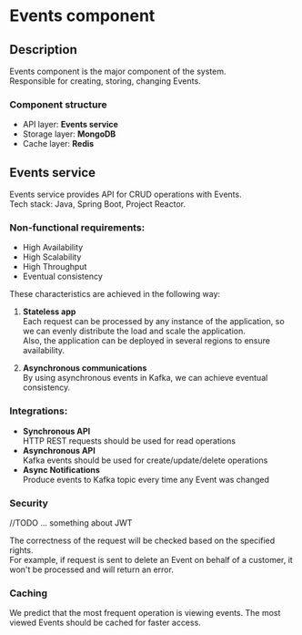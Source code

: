 # Events component

## Description

Events component is the major component of the system.   
Responsible for creating, storing, changing Events.

### Component structure
- API layer: **Events service**
- Storage layer: **MongoDB**
- Cache layer: **Redis**

## Events service
Events service provides API for CRUD operations with Events.  
Tech stack: Java, Spring Boot, Project Reactor.

### Non-functional requirements:
- High Availability
- High Scalability
- High Throughput
- Eventual consistency

These characteristics are achieved in the following way:
1. **Stateless app**  
   Each request can be processed by any instance of the application, so we can evenly distribute the load and scale the application.  
   Also, the application can be deployed in several regions to ensure availability.

2. **Asynchronous communications**  
   By using asynchronous events in Kafka, we can achieve  eventual consistency.
 
### Integrations:
- **Synchronous API**  
  HTTP REST requests should be used for read operations
- **Asynchronous API**  
  Kafka events should be used for create/update/delete operations
- **Async Notifications**  
  Produce events to Kafka topic every time any Event was changed

### Security
//TODO ... something about JWT

The correctness of the request will be checked based on the specified rights.  
For example, if request is sent to delete an Event on behalf of a customer, it won't be processed and will return an error.

### Caching  
We predict that the most frequent operation is viewing events. The most viewed Events should be cached for faster access.